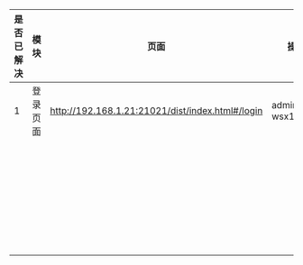 | 是否已解决 | 模块     | 页面                                             | 操作                | 结果     | 备注 |
| ---------- | -------- | ------------------------------------------------ | ------------------- | -------- | ---- |
| 1          | 登录页面 | http://192.168.1.21:21021/dist/index.html#/login | admin6767   wsx1001 | 登录成功 |      |
|            |          |                                                  |                     |          |      |
|            |          |                                                  |                     |          |      |
|            |          |                                                  |                     |          |      |
|            |          |                                                  |                     |          |      |
|            |          |                                                  |                     |          |      |
|            |          |                                                  |                     |          |      |
|            |          |                                                  |                     |          |      |
|            |          |                                                  |                     |          |      |
|            |          |                                                  |                     |          |      |
|            |          |                                                  |                     |          |      |
|            |          |                                                  |                     |          |      |
|            |          |                                                  |                     |          |      |
|            |          |                                                  |                     |          |      |
|            |          |                                                  |                     |          |      |
|            |          |                                                  |                     |          |      |
|            |          |                                                  |                     |          |      |
|            |          |                                                  |                     |          |      |
|            |          |                                                  |                     |          |      |
|            |          |                                                  |                     |          |      |
|            |          |                                                  |                     |          |      |
|            |          |                                                  |                     |          |      |
|            |          |                                                  |                     |          |      |
|            |          |                                                  |                     |          |      |
|            |          |                                                  |                     |          |      |
|            |          |                                                  |                     |          |      |
|            |          |                                                  |                     |          |      |
|            |          |                                                  |                     |          |      |
|            |          |                                                  |                     |          |      |
|            |          |                                                  |                     |          |      |
|            |          |                                                  |                     |          |      |
|            |          |                                                  |                     |          |      |
|            |          |                                                  |                     |          |      |
|            |          |                                                  |                     |          |      |
|            |          |                                                  |                     |          |      |

